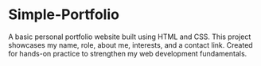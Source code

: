 # Simple-Portfolio
A basic personal portfolio website built using HTML and CSS. This project showcases my name, role, about me, interests, and a contact link. Created for hands-on practice to strengthen my web development fundamentals.
